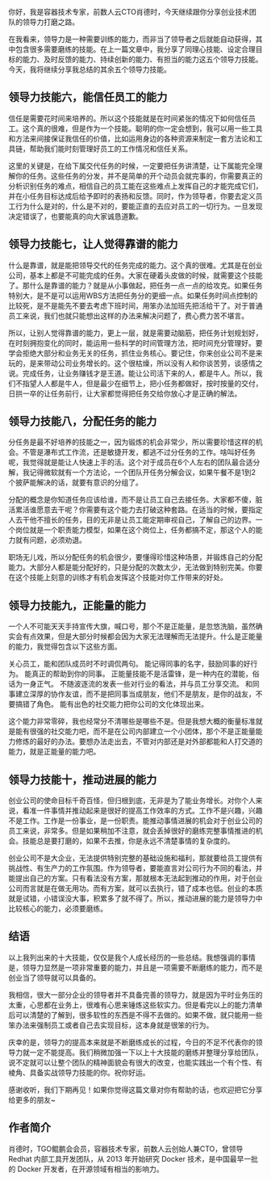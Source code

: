 你好，我是容器技术专家，前数人云CTO肖德时，今天继续跟你分享创业技术团队的领导力打磨之路。

在我看来，领导力是一种需要训练的能力，而非当了领导者之后就能自动获得，其中包含很多需要磨练的技能。在上一篇文章中，我分享了同理心技能、设定合理目标的能力、及时反馈的能力、持续创新的能力、有担当的能力这五个领导力技能。今天，我将继续分享我总结的其余五个领导力技能。

## 领导力技能六，能信任员工的能力

信任是需要花时间来培养的。所以这个技能就是在时间紧张的情况下如何信任员工。这个真的很难，但是作为一个技能。聪明的你一定会想到，我可以用一些工具和方法来间接保证我信任的价值，比如运用身边的各种资源来制定一套方法论和工具链，帮助我们能时刻管理好员工的工作情况和信任关系。

这里的关键是，在给下属交代任务的时候，一定要把任务讲清楚，让下属能完全理解你的任务。这些任务的分发，并不是简单的开个动员会就完事的，你需要真正的分析识别任务的难点，相信自己的员工能在这些难点上发挥自己的才能完成它们，并在小任务目标达成后给予即时的表扬和反馈。同时，作为领导者，你要去定义员工行为什么是对的，什么是不对的，要能正直的去应对员工的一切行为。一旦发现决定错误了，也要能真的向大家诚恳道歉。

## 领导力技能七，让人觉得靠谱的能力

什么是靠谱，就是能把领导交代的任务完成的能力。这个真的很难。尤其是在创业公司，基本上都是不可能完成的任务。大家在硬着头皮做的时候，就需要这个技能了。那什么是靠谱的能力？就是从小事做起，把任务一点一点的给攻克。如果任务特别大，是不是可以运用WBS方法把任务分的更细一点。如果任务时间点控制的比较死，是不是能先不要去考虑下班时间，用笨办法加班先把活给干了。对于普通员工来说，我们也就只能想出这样的办法来解决问题了，费心费力苦不堪言。

所以，让别人觉得靠谱的能力，更上一层，就是需要动脑筋，把任务计划规划好，在时刻拥抱变化的同时，能运用一些科学的时间管理方法，把时间充分管理好。要学会拒绝大部分和业务无关的任务，抓住业务核心。要记住，你来创业公司不是来玩的，是来带动公司业务增长的。这个很枯燥，所以没有人和你谈苦劳，谈感情之说。完成任务，让业务赚钱才是王道。能让公司活下来的人，都是牛人。所以，我们不指望人人都是牛人，但是最少在细节上，把小任务都做好，按时按量的交付，日拱一卒的让任务前行，让大家都觉得把任务交给你放心才是正确的解法。

## 领导力技能八，分配任务的能力

分任务是最不好培养的技能之一，因为锻炼的机会非常少，所以需要珍惜这样的机会。不管是瀑布式工作流，还是敏捷开发，都逃不过分任务的工作。啥叫好任务呢，我觉得就是能让人快速上手的活。这个对于成员在6个人左右的团队最合适分解，我记得微软就有一个方法论，一个团队开任务分解会议，如果午餐不是1到2个披萨能解决的话，就要有意识的分组了。

分配的概念是你知道任务应该给谁，而不是让员工自己去接任务。大家都不傻，脏活累活谁愿意去干呢？你需要有这个能力去打破这种套路。在适当的时候，要指定人去干他不擅长的任务，目的无非是让员工能定期审视自己，了解自己的边界。一个岗位就是一个职责能力模型，如果在这个岗位上，任务都搞不定，那这个人的能力就有问题，必须劝退。

职场无儿戏，所以分配任务的机会很少，要懂得珍惜这种场景，并锻炼自己的分配能力。大部分人都是能分配好的，只是分配的次数太少，无法做到特别完美。你要在这个技能上刻意的训练才有机会发挥这个技能对你工作带来的好处。

## 领导力技能九，正能量的能力

一个人不可能天天手持宣传大旗，喊口号，那个不是正能量，是忽悠洗脑，虽然确实会有点效果，但是大部分时候都会因为大家无法理解而无法提升。什么是正能量的能力，我觉得包含以下这些方面。

关心员工，能和团队成员时不时调侃两句。
能记得同事的名字，鼓励同事的好行为。
能真正的帮助到你的同事。
正能量技能不是活雷锋，是一种内在的潜能，俗话为一身正气。
不随波逐流的发表一些对行业的看法，并与员工分享交流。
和同事建立深厚的协作友谊，而不是把同事当成朋友，他们不是朋友，是你的战友，不要搞错了角色。
能有出色的社交能力把你公司的文化体现出来。

这个能力非常零碎，我也经常分不清哪些是哪些不是。但是我想大概的衡量标准就是能有很强的社交能力吧，而不是在公司内部建立一个小团体，那个不是正能量能力修炼的最好的办法。要想办法走出去，不管对内部还是对外部都能和人打交道的能力，就是正能量的能力吧。

## 领导力技能十，推动进展的能力

创业公司的使命目标千奇百怪，但归根到底，无非是为了能业务增长。对你个人来说，看准一件事情并推动起来是很好的提高工作效率的方式。工作不是兴趣，兴趣不是工作。工作是一份事业，是一份职责。能推动事情进展的机会对于创业公司的员工来说，非常多。但是如果稍加不注意，就会丢掉很好的磨练完整事情推进的机会。技能总是要打磨的，如果不去推，你是永远不清楚事情的复杂度的。

创业公司不是大企业，无法提供特别完整的基础设施和福利，那就要给员工提供有挑战性、有生产力的工作氛围。作为领导者，要能直言对公司行为不同的看法，并能提出自己的方案。只有看法没有方案，那就根本无法起到推动的作用，对于创业公司而言就是在做无用功。而有方案，就可以去执行，错了成本也低。创业的本质就是试错，小错误没大事，积累多了就不得了。所以，推动进展的能力是领导力中比较核心的能力，必须要磨练。

## 结语

以上我列出来的十大技能，仅仅是我个人成长经历的一些总结。我想强调的事情是，领导力显然是一项非常重要的能力，并且是一项需要不断磨练的能力，而不是创业当了领导就可以具备的。

我相信，很大一部分企业的领导者并不具备完善的领导力，就是因为平时业务压的太重，心思都在业务上，很难有心思来锤炼这些软实力。但是看完以上的能力清单后可以清楚的了解到，很多软性的东西是不得不去做的。如果不做，就只能用一些笨办法来强制员工或者自己去实现目标，这本身就是很笨的行为。

庆幸的是，领导力的提高本来就是不断磨练成长的过程，今日的不足不代表你的领导力就一定不能提高。我们稍微加强一下以上十大技能的磨练并整理分享给团队，说不定就可以让整个团队的精神面貌会有很大的改变，也能实践出一个有个性、有棱角、具备实战领导力技能的你。祝你好运。

感谢收听，我们下期再见！如果你觉得这篇文章对你有帮助的话，也欢迎把它分享给更多的朋友~

## 作者简介

肖德时，TGO鲲鹏会会员，容器技术专家，前数人云创始人兼CTO，曾领导 Redhat 内部工具开发团队，从 2013 年开始研究 Docker 技术，是中国最早一批的 Docker 开发者，在开源领域有相当的影响力。

